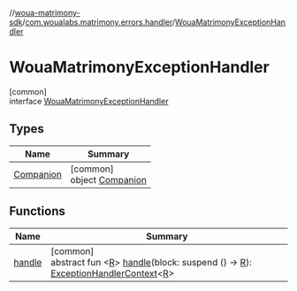 //[woua-matrimony-sdk](../../../index.md)/[com.woualabs.matrimony.errors.handler](../index.md)/[WouaMatrimonyExceptionHandler](index.md)

# WouaMatrimonyExceptionHandler

[common]\
interface [WouaMatrimonyExceptionHandler](index.md)

## Types

| Name | Summary |
|---|---|
| [Companion](-companion/index.md) | [common]<br>object [Companion](-companion/index.md) |

## Functions

| Name | Summary |
|---|---|
| [handle](handle.md) | [common]<br>abstract fun <[R](handle.md)> [handle](handle.md)(block: suspend () -> [R](handle.md)): [ExceptionHandlerContext](../-exception-handler-context/index.md)<[R](handle.md)> |
